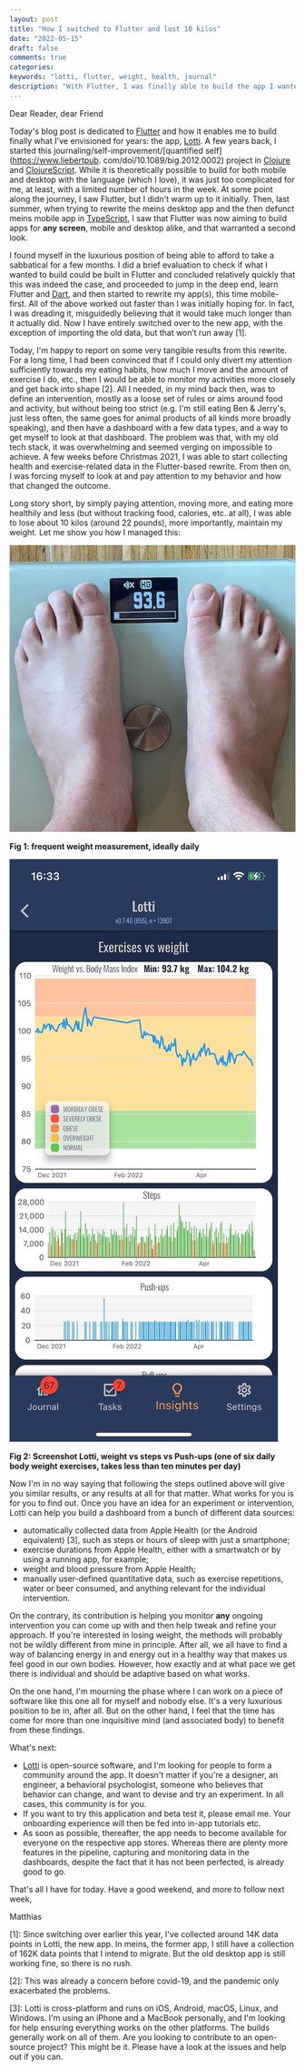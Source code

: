 ```yaml
---
layout: post
title: "How I switched to Flutter and lost 10 kilos"
date: "2022-05-15"
draft: false
comments: true
categories:
keywords: "lotti, flutter, weight, health, journal"
description: "With Flutter, I was finally able to build the app I wanted for tracking health, exercises, etc"
---
```


Dear Reader, dear Friend

Today's blog post is dedicated to [Flutter](https://flutter.dev/) and how it enables me to build finally what I've envisioned for years: the app, [Lotti](https://github.com/matthiasn/lotti). A few years back, I started this journaling/self-improvement/[quantified self](https://www.liebertpub. com/doi/10.1089/big.2012.0002) project in [Clojure](https://clojure.org/) and [ClojureScript](https://clojurescript.org/). While it is theoretically possible to build for both mobile and desktop with the language (which I love), it was just too complicated for me, at least, with a limited number of hours in the week. At some point along the journey, I saw Flutter, but I didn't warm up to it initially. Then, last summer, when trying to rewrite the meins desktop app and the then defunct meins mobile app in [TypeScript](https://www.typescriptlang.org/), I saw that Flutter was now aiming to build apps for **any screen**, mobile and desktop alike, and that warranted a second look.

I found myself in the luxurious position of being able to afford to take a sabbatical for a few months. I did a brief evaluation to check if what I wanted to build could be built in Flutter and concluded relatively quickly that this was indeed the case, and proceeded to jump in the deep end, learn Flutter and [Dart](https://dart.dev/), and then started to rewrite my app(s), this time mobile-first.  All of the above worked out faster than I was initially hoping for. In fact, I was dreading it, misguidedly believing that it would take much longer than it actually did. Now I have entirely switched over to the new app, with the exception of importing the old data, but that won’t run away [1].

Today, I'm happy to report on some very tangible results from this rewrite. For a long time, I had been convinced that if I could only divert my attention sufficiently towards my eating habits, how much I move and the amount of exercise I do, etc., then I would be able to monitor my activities more closely and get back into shape [2]. All I needed, in my mind back then, was to define an intervention, mostly as a loose set of rules or aims around food and activity, but without being too strict (e.g. I'm still eating Ben & Jerry's, just less often, the same goes for animal products of all kinds more broadly speaking), and then have a dashboard with a few data types, and a way to get myself to look at that dashboard. The problem was that, with my old tech stack, it was overwhelming and seemed verging on impossible to achieve. A few weeks before Christmas 2021, I was able to start collecting health and exercise-related data in the Flutter-based rewrite. From then on, I was forcing myself to look at and pay attention to my behavior and how that changed the outcome.

Long story short, by simply paying attention, moving more, and eating more healthily and less (but without tracking food, calories, etc. at all), I was able to lose about 10 kilos (around 22 pounds), more importantly, maintain my weight. Let me show you how I managed this:


![body weight scale](../images/2022-05-14_scale.jpg "daily weight measurement")


**Fig 1: frequent weight measurement, ideally daily**


![screenshot of dashbaord](../images/2022-05-14_charts.jpg "user configured dashboard")


**Fig 2: Screenshot Lotti, weight vs steps vs Push-ups (one of six daily body weight exercises, takes less than ten minutes per day)**

Now I'm in no way saying that following the steps outlined above will give you similar results, or any results at all for that matter. What works for you is for you to find out. Once you have an idea for an experiment or intervention, Lotti can help you build a dashboard from a bunch of different data sources:

* automatically collected data from Apple Health (or the Android equivalent) [3], such as steps or hours of sleep with just a smartphone;
* exercise durations from Apple Health, either with a smartwatch or by using a running app, for example;
* weight and blood pressure from Apple Health;
* manually user-defined quantitative data, such as exercise repetitions, water or beer consumed, and anything relevant for the individual intervention.

On the contrary, its contribution is helping you monitor **any** ongoing intervention you can come up with and then help tweak and refine your approach. If you're interested in losing weight, the methods will probably not be wildly different from mine in principle. After all, we all have to find a way of balancing energy in and energy out in a healthy way that makes us feel good in our own bodies. However, how exactly and at what pace we get there is individual and should be adaptive based on what works.

On the one hand, I'm mourning the phase where I can work on a piece of software like this one all for myself and nobody else. It's a very luxurious position to be in, after all. But on the other hand, I feel that the time has come for more than one inquisitive mind (and associated  body) to benefit from these findings.

What's next:

* [Lotti](https://github.com/matthiasn/lotti) is open-source software, and I'm looking for people to form a community around the app. It doesn't matter if you're a designer, an engineer, a behavioral psychologist, someone who believes that behavior can change, and want to devise and try an experiment. In all cases, this community is for you.
* If you want to try this application and beta test it, please email me. Your onboarding experience will then be fed into in-app tutorials etc.
* As soon as possible, thereafter, the app needs to become available for everyone on the respective app stores. Whereas there are plenty more features in the pipeline, capturing and monitoring data in the dashboards, despite the fact that it has not been perfected, is already good to go.

That's all I have for today. Have a good weekend, and more to follow next week,

Matthias

[1]: Since switching over earlier this year, I've collected around 14K data points in Lotti, the new app. In meins, the former app, I still have a collection of 162K data points that I intend to migrate. But the old desktop app is still working fine, so there is no rush.

[2]: This was already a concern before covid-19, and the pandemic only exacerbated the problems.

[3]: Lotti is cross-platform and runs on iOS, Android, macOS, Linux, and Windows. I'm using an iPhone and a MacBook personally, and I'm looking for help ensuring everything works on the other platforms. The builds generally work on all of them. Are you looking to contribute to an open-source project? This might be it. Please have a look at the issues and help out if you can.  